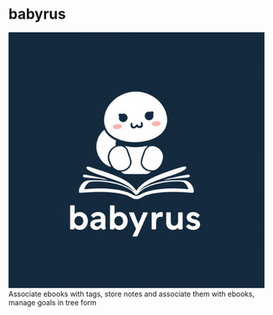 # babyrus
![babyrus logo](./babyrus.jpeg)
Associate ebooks with tags, store notes and associate them with ebooks, manage goals in tree form
